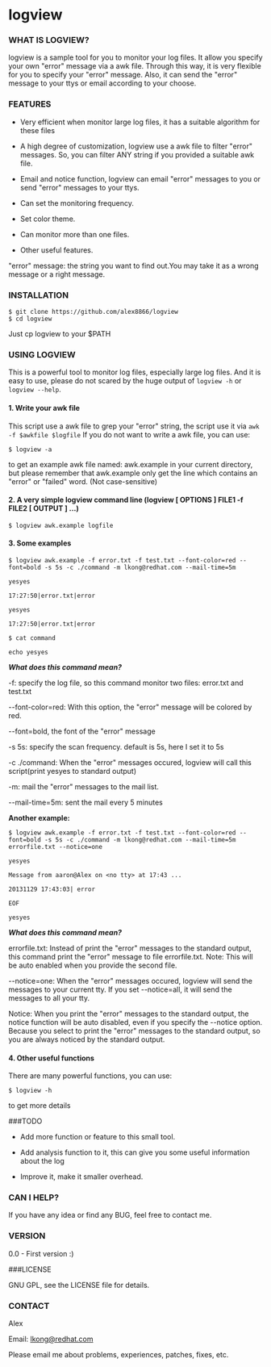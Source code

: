 # logview

### WHAT IS LOGVIEW?

logview is a sample tool for you to monitor your log files. It allow you specify your own "error" message via a awk file. Through this way, it is very flexible for you to specify your "error" message. Also, it can send the "error" message to your ttys or email according to your choose.

### FEATURES

+ Very efficient when monitor large log files, it has a suitable algorithm for these
   files

+ A high degree of customization, logview use a awk file to filter "error" messages.
   So, you can filter ANY string if you provided a suitable awk file.

+ Email and notice function, logview can email "error" messages to you or send "error"
   messages to your ttys.

+ Can set the monitoring frequency.

+ Set color theme.

+ Can monitor more than one files.

+ Other useful features.

"error"  message: the string you want to find out.You may take it as a wrong message or a right message.

### INSTALLATION

```
$ git clone https://github.com/alex8866/logview
$ cd logview
```
Just cp logview to your $PATH

### USING LOGVIEW

This is a powerful tool to monitor log files, especially large log files. And it is easy to use, please do not scared by the huge output of `logview -h` or `logview --help`.

#### 1. Write your awk file

This script use a awk file to grep your "error" string, the script use it via `awk -f $awkfile $logfile`
If you do not want to write a awk file, you can use:
```
$ logview -a
```
to get an example awk file named: awk.example in your current directory, but please remember that awk.example only get the line which contains an "error" or "failed" word. (Not case-sensitive)

#### 2. A very simple logview command line (logview [ OPTIONS ] FILE1 -f FILE2 [ OUTPUT ] ...)

```
$ logview awk.example logfile
```

#### 3. Some examples

```
$ logview awk.example -f error.txt -f test.txt --font-color=red --font=bold -s 5s -c ./command -m lkong@redhat.com --mail-time=5m

yesyes

17:27:50|error.txt|error

yesyes

17:27:50|error.txt|error

$ cat command

echo yesyes
```

***What does this command mean?***

-f: specify the log file, so this command monitor two files: error.txt and test.txt

--font-color=red: With this option, the "error" message will be colored by red.

--font=bold, the font of the "error" message

-s 5s: specify the scan frequency. default is 5s, here I set it to 5s

-c ./command: When the "error" messages occured, logview will call this script(print yesyes to standard output)

-m: mail the "error" messages to the mail list.

--mail-time=5m: sent the mail every 5 minutes


**Another example:**

```
$ logview awk.example -f error.txt -f test.txt --font-color=red --font=bold -s 5s -c ./command -m lkong@redhat.com --mail-time=5m errorfile.txt --notice=one

yesyes

Message from aaron@Alex on <no tty> at 17:43 ...

20131129 17:43:03| error

EOF

yesyes
```

***What does this command mean?***

errorfile.txt: Instead of print the "error" messages to the standard output, this command print the "error" message to file errorfile.txt. Note: This will be auto enabled when you provide the second file.

--notice=one: When the "error" messages occured, logview will send the messages to your current tty. If you set --notice=all, it will send the messages to all your tty.

Notice: When you print the "error" messages to the standard output, the notice function will be auto disabled, even if you specify the --notice option. Because you select to print the "error" messages to the standard output, so you are always noticed by the standard output.

#### 4. Other useful functions
There are many powerful functions, you can use:

```
$ logview -h
```

to get more details

###TODO

+ Add more function or feature to this small tool.

+ Add analysis function to it, this can give you some useful information about the log

+ Improve it, make it smaller overhead.

### CAN I HELP?

If you have any idea or find any BUG, feel free to contact me.


### VERSION

0.0 - First version :)


###LICENSE

GNU GPL, see the LICENSE file for details.

### CONTACT

Alex

Email:
lkong@redhat.com

Please email me about problems, experiences, patches, fixes, etc.
